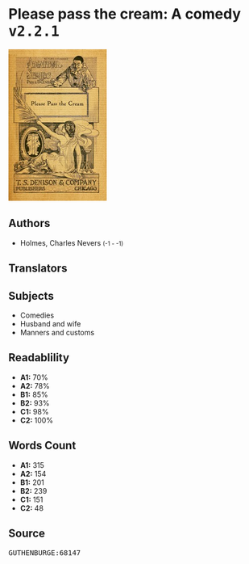 # Please pass the cream: A comedy <kbd>v2.2.1</kbd>

![](./cover.medium.jpg "")

## Authors


 - Holmes, Charles Nevers <small>(-1 - -1)</small>

## Translators



## Subjects


 - Comedies
 - Husband and wife
 - Manners and customs

## Readablility


 - **A1:** 70%
 - **A2:** 78%
 - **B1:** 85%
 - **B2:** 93%
 - **C1:** 98%
 - **C2:** 100%

## Words Count


 - **A1:** 315
 - **A2:** 154
 - **B1:** 201
 - **B2:** 239
 - **C1:** 151
 - **C2:** 48

## Source


<kbd>GUTHENBURGE:68147</kbd>
